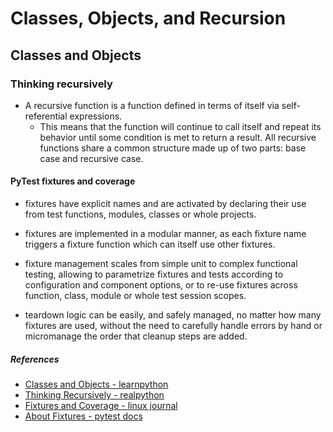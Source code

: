 # Classes, Objects, and Recursion

## Classes and Objects

### Thinking recursively

* A recursive function is a function defined in terms of itself via self-referential expressions.
    * This means that the function will continue to call itself and repeat its behavior until some condition is met to return a result. All recursive functions share a common structure made up of two parts: base case and recursive case.

#### PyTest fixtures and coverage

* fixtures have explicit names and are activated by declaring their use from test functions, modules, classes or whole projects.

* fixtures are implemented in a modular manner, as each fixture name triggers a fixture function which can itself use other fixtures.

* fixture management scales from simple unit to complex functional testing, allowing to parametrize fixtures and tests according to configuration and component options, or to re-use fixtures across function, class, module or whole test session scopes.

* teardown logic can be easily, and safely managed, no matter how many fixtures are used, without the need to carefully handle errors by hand or micromanage the order that cleanup steps are added.

##### References

* [Classes and Objects - learnpython](https://www.learnpython.org/en/Classes_and_Objects)
* [Thinking Recursively - realpython](https://realpython.com/python-thinking-recursively/)
* [Fixtures and Coverage - linux journal](https://www.linuxjournal.com/content/python-testing-pytest-fixtures-and-coverage)
* [About Fixtures - pytest docs](https://docs.pytest.org/en/latest/explanation/fixtures.html)
